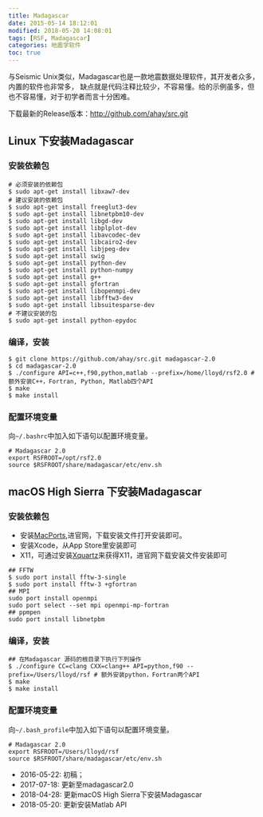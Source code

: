 ```yaml
---
title: Madagascar
date: 2015-05-14 18:12:01
modified: 2018-05-20 14:08:01
tags: [RSF, Madagascar]
categories: 地震学软件
toc: true
---
```




与Seismic Unix类似，Madagascar也是一款地震数据处理软件，其开发者众多，内置的软件也非常多，
缺点就是代码注释比较少，不容易懂。给的示例虽多，但也不容易懂，对于初学者而言十分困难。

下载最新的Release版本：<http://github.com/ahay/src.git>


## Linux 下安装Madagascar

### 安装依赖包

``` {.console}
# 必须安装的依赖包
$ sudo apt-get install libxaw7-dev
# 建议安装的依赖包
$ sudo apt-get install freeglut3-dev
$ sudo apt-get install libnetpbm10-dev
$ sudo apt-get install libgd-dev  
$ sudo apt-get install libplplot-dev
$ sudo apt-get install libavcodec-dev
$ sudo apt-get install libcairo2-dev
$ sudo apt-get install libjpeg-dev
$ sudo apt-get install swig
$ sudo apt-get install python-dev
$ sudo apt-get install python-numpy
$ sudo apt-get install g++
$ sudo apt-get install gfortran
$ sudo apt-get install libopenmpi-dev
$ sudo apt-get install libfftw3-dev
$ sudo apt-get install libsuitesparse-dev
# 不建议安装的包
$ sudo apt-get install python-epydoc
```

### 编译，安装

``` {.console}
$ git clone https://github.com/ahay/src.git madagascar-2.0
$ cd madagascar-2.0
$ ./configure API=c++,f90,python,matlab --prefix=/home/lloyd/rsf2.0 # 额外安装C++，Fortran, Python, Matlab四个API
$ make
$ make install
```

### 配置环境变量

向`~/.bashrc`中加入如下语句以配置环境变量。

``` {.bash}
# Madagascar 2.0
export RSFROOT=/opt/rsf2.0
source $RSFROOT/share/madagascar/etc/env.sh
```

## macOS High Sierra 下安装Madagascar
### 安装依赖包
- 安装[MacPorts](https://www.macports.org/),进官网，下载安装文件打开安装即可。
- 安装Xcode，从App Store里安装即可
- X11，可通过安装[Xquartz](https://www.xquartz.org/)来获得X11，进官网下载安装文件安装即可
```
## FFTW
$ sudo port install fftw-3-single
$ sudo port install fftw-3 +gfortran
## MPI
sudo port install openmpi
sudo port select --set mpi openmpi-mp-fortran
## ppmpen
sudo port install libnetpbm
```

### 编译，安装

``` {.console}
## 在Madagascar 源码的根目录下执行下列操作
$ ./configure CC=clang CXX=clang++ API=python,f90 --prefix=/Users/lloyd/rsf # 额外安装python，Fortran两个API
$ make
$ make install
```

### 配置环境变量

向`~/.bash_profile`中加入如下语句以配置环境变量。

``` {.bash}
# Madagascar 2.0
export RSFROOT=/Users/lloyd/rsf
source $RSFROOT/share/madagascar/etc/env.sh
```

- 2016-05-22: 初稿；
- 2017-07-18: 更新至madagascar2.0
- 2018-04-28: 更新macOS High Sierra下安装Madagascar
- 2018-05-20: 更新安装Matlab API


